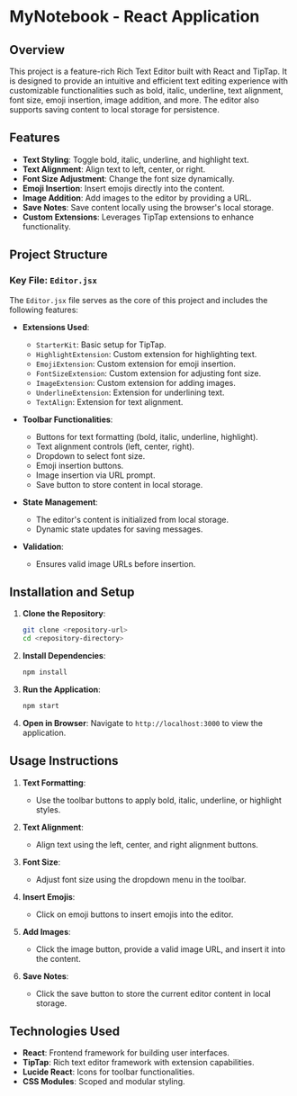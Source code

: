 # MyNotebook - React Application

## Overview

This project is a feature-rich Rich Text Editor built with React and TipTap. It is designed to provide an intuitive and efficient text editing experience with customizable functionalities such as bold, italic, underline, text alignment, font size, emoji insertion, image addition, and more. The editor also supports saving content to local storage for persistence.

## Features

- **Text Styling**: Toggle bold, italic, underline, and highlight text.
- **Text Alignment**: Align text to left, center, or right.
- **Font Size Adjustment**: Change the font size dynamically.
- **Emoji Insertion**: Insert emojis directly into the content.
- **Image Addition**: Add images to the editor by providing a URL.
- **Save Notes**: Save content locally using the browser's local storage.
- **Custom Extensions**: Leverages TipTap extensions to enhance functionality.

## Project Structure

### Key File: `Editor.jsx`
The `Editor.jsx` file serves as the core of this project and includes the following features:

- **Extensions Used**:
  - `StarterKit`: Basic setup for TipTap.
  - `HighlightExtension`: Custom extension for highlighting text.
  - `EmojiExtension`: Custom extension for emoji insertion.
  - `FontSizeExtension`: Custom extension for adjusting font size.
  - `ImageExtension`: Custom extension for adding images.
  - `UnderlineExtension`: Extension for underlining text.
  - `TextAlign`: Extension for text alignment.

- **Toolbar Functionalities**:
  - Buttons for text formatting (bold, italic, underline, highlight).
  - Text alignment controls (left, center, right).
  - Dropdown to select font size.
  - Emoji insertion buttons.
  - Image insertion via URL prompt.
  - Save button to store content in local storage.

- **State Management**:
  - The editor's content is initialized from local storage.
  - Dynamic state updates for saving messages.

- **Validation**:
  - Ensures valid image URLs before insertion.

## Installation and Setup

1. **Clone the Repository**:
   ```bash
   git clone <repository-url>
   cd <repository-directory>
   ```

2. **Install Dependencies**:
   ```bash
   npm install
   ```

3. **Run the Application**:
   ```bash
   npm start
   ```

4. **Open in Browser**:
   Navigate to `http://localhost:3000` to view the application.

## Usage Instructions

1. **Text Formatting**:
   - Use the toolbar buttons to apply bold, italic, underline, or highlight styles.

2. **Text Alignment**:
   - Align text using the left, center, and right alignment buttons.

3. **Font Size**:
   - Adjust font size using the dropdown menu in the toolbar.

4. **Insert Emojis**:
   - Click on emoji buttons to insert emojis into the editor.

5. **Add Images**:
   - Click the image button, provide a valid image URL, and insert it into the content.

6. **Save Notes**:
   - Click the save button to store the current editor content in local storage.

## Technologies Used

- **React**: Frontend framework for building user interfaces.
- **TipTap**: Rich text editor framework with extension capabilities.
- **Lucide React**: Icons for toolbar functionalities.
- **CSS Modules**: Scoped and modular styling.

